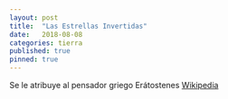 ```yaml
---
layout: post
title:  "Las Estrellas Invertidas"
date:   2018-08-08 
categories: tierra 
published: true
pinned: true
---
```


Se le atribuye al pensador griego Erátostenes [Wikipedia](https://es.wikipedia.org/wiki/Eratóstenes)


